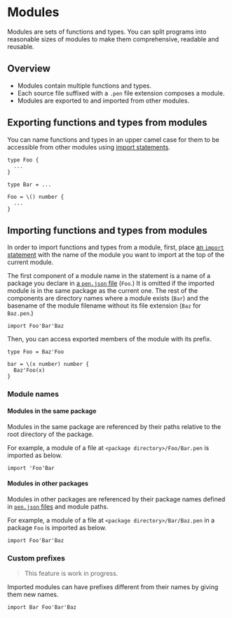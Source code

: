 # Modules

Modules are sets of functions and types. You can split programs into reasonable sizes of modules to make them comprehensive, readable and reusable.

## Overview

- Modules contain multiple functions and types.
- Each source file suffixed with a `.pen` file extension composes a module.
- Modules are exported to and imported from other modules.

## Exporting functions and types from modules

You can name functions and types in an upper camel case for them to be accessible from other modules using [import statements](#importing-functions-and-types-from-modules).

```pen
type Foo {
  ...
}

type Bar = ...

Foo = \() number {
  ...
}
```

## Importing functions and types from modules

In order to import functions and types from a module, first, place [an `import` statement](/references/language/syntax.md#import-statement) with the name of the module you want to import at the top of the current module.

The first component of a module name in the statement is a name of a package you declare in [a `pen.json` file][package-configuration] (`Foo`.) It is omitted if the imported module is in the same package as the current one. The rest of the components are directory names where a module exists (`Bar`) and the basename of the module filename without its file extension (`Baz` for `Baz.pen`.)

```pen
import Foo'Bar'Baz
```

Then, you can access exported members of the module with its prefix.

```pen
type Foo = Baz'Foo

bar = \(x number) number {
  Baz'Foo(x)
}
```

### Module names

#### Modules in the same package

Modules in the same package are referenced by their paths relative to the root directory of the package.

For example, a module of a file at `<package directory>/Foo/Bar.pen` is imported as below.

```pen
import 'Foo'Bar
```

#### Modules in other packages

Modules in other packages are referenced by their package names defined in [`pen.json` files][package-configuration] and module paths.

For example, a module of a file at `<package directory>/Bar/Baz.pen` in a package `Foo` is imported as below.

```pen
import Foo'Bar'Baz
```

### Custom prefixes

> This feature is work in progress.

Imported modules can have prefixes different from their names by giving them new names.

```pen
import Bar Foo'Bar'Baz
```

[package-configuration]: packages.md#package-configuration

